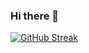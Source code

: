 ### Hi there 👋

[![GitHub Streak](https://streak-stats.demolab.com?user=&theme=dark&hide_border=true&background=22272E&stroke=485361)](https://git.io/streak-stats)
